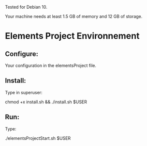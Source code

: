 Tested for Debian 10.

Your machine needs at least 1.5 GB of memory and 12 GB of storage.

# Elements Project Environnement

## Configure:

Your configuration in the elementsProject file.

## Install:

Type in superuser:

chmod +x install.sh && ./install.sh $USER

## Run:

Type:

./elementsProjectStart.sh $USER

